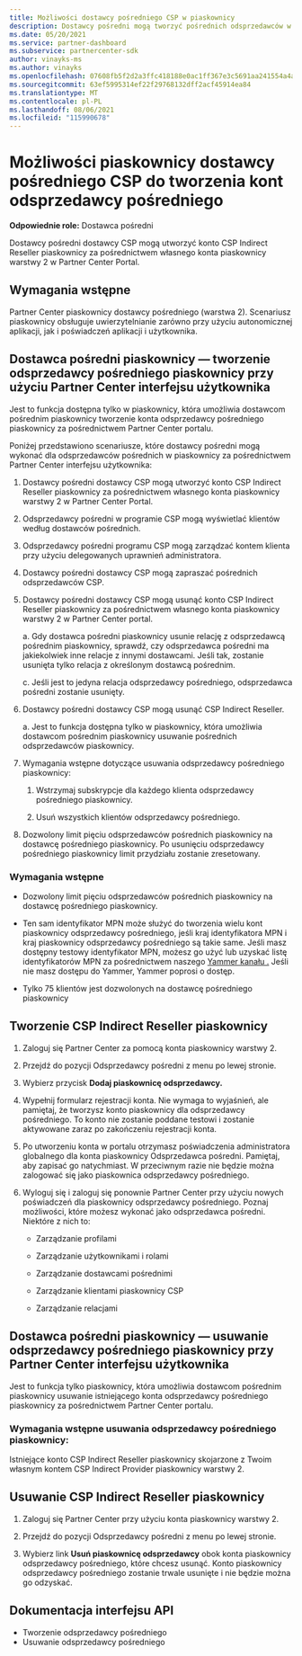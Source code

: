 ```yaml
---
title: Możliwości dostawcy pośredniego CSP w piaskownicy
description: Dostawcy pośredni mogą tworzyć pośrednich odsprzedawców w piaskownicy do celów testowych.
ms.date: 05/20/2021
ms.service: partner-dashboard
ms.subservice: partnercenter-sdk
author: vinayks-ms
ms.author: vinayks
ms.openlocfilehash: 07608fb5f2d2a3ffc418188e0ac1ff367e3c5691aa241554a4a954de8c4f2005
ms.sourcegitcommit: 63ef5995314ef22f29768132dff2acf45914ea84
ms.translationtype: MT
ms.contentlocale: pl-PL
ms.lasthandoff: 08/06/2021
ms.locfileid: "115990678"
---
```

# <a name="csp-indirect-provider-sandbox-capabilities-for-creating-indirect-reseller-accounts"></a>Możliwości piaskownicy dostawcy pośredniego CSP do tworzenia kont odsprzedawcy pośredniego 

**Odpowiednie role:** Dostawca pośredni

Dostawcy pośredni dostawcy CSP mogą utworzyć konto CSP Indirect Reseller piaskownicy za pośrednictwem własnego konta piaskownicy warstwy 2 w Partner Center Portal.


## <a name="prerequisites"></a>Wymagania wstępne 

Partner Center piaskownicy dostawcy pośredniego (warstwa 2). Scenariusz piaskownicy obsługuje uwierzytelnianie zarówno przy użyciu autonomicznej aplikacji, jak i poświadczeń aplikacji i użytkownika. 
 

## <a name="sandbox-indirect-provider--create-sandbox-indirect-reseller-using-the-partner-center-user-interface"></a>Dostawca pośredni piaskownicy — tworzenie odsprzedawcy pośredniego piaskownicy przy użyciu Partner Center interfejsu użytkownika 

 Jest to funkcja dostępna tylko w piaskownicy, która umożliwia dostawcom pośrednim piaskownicy tworzenie konta odsprzedawcy pośredniego piaskownicy za pośrednictwem Partner Center portalu.

Poniżej przedstawiono scenariusze, które dostawcy pośredni mogą wykonać dla odsprzedawców pośrednich w piaskownicy za pośrednictwem Partner Center interfejsu użytkownika: 

1. Dostawcy pośredni dostawcy CSP mogą utworzyć konto CSP Indirect Reseller piaskownicy za pośrednictwem własnego konta piaskownicy warstwy 2 w Partner Center Portal.
2. Odsprzedawcy pośredni w programie CSP mogą wyświetlać klientów według dostawców pośrednich. 

1. Odsprzedawcy pośredni programu CSP mogą zarządzać kontem klienta przy użyciu delegowanych uprawnień administratora.

1. Dostawcy pośredni dostawcy CSP mogą zapraszać pośrednich odsprzedawców CSP.
 
1. Dostawcy pośredni dostawcy CSP mogą usunąć konto CSP Indirect Reseller piaskownicy za pośrednictwem własnego konta piaskownicy warstwy 2 w Partner Center portal.

    a.  Gdy dostawca pośredni piaskownicy usunie relację z odsprzedawcą pośrednim piaskownicy, sprawdź, czy odsprzedawca pośredni ma jakiekolwiek inne relacje z innymi dostawcami. Jeśli tak, zostanie usunięta tylko relacja z określonym dostawcą pośrednim.

    c. Jeśli jest to jedyna relacja odsprzedawcy pośredniego, odsprzedawca pośredni zostanie usunięty.

1. Dostawcy pośredni dostawcy CSP mogą usunąć CSP Indirect Reseller.

    a. Jest to funkcja dostępna tylko w piaskownicy, która umożliwia dostawcom pośrednim piaskownicy usuwanie pośrednich odsprzedawców piaskownicy.
     
1. Wymagania wstępne dotyczące usuwania odsprzedawcy pośredniego piaskownicy:

    1. Wstrzymaj subskrypcje dla każdego klienta odsprzedawcy pośredniego piaskownicy.

    1. Usuń wszystkich klientów odsprzedawcy pośredniego.

1. Dozwolony limit pięciu odsprzedawców pośrednich piaskownicy na dostawcę pośredniego piaskownicy. Po usunięciu odsprzedawcy pośredniego piaskownicy limit przydziału zostanie zresetowany.

### <a name="pre-requisites"></a>Wymagania wstępne

- Dozwolony limit pięciu odsprzedawców pośrednich piaskownicy na dostawcę pośredniego piaskownicy. 

- Ten sam identyfikator MPN może służyć do tworzenia wielu kont piaskownicy odsprzedawcy pośredniego, jeśli kraj identyfikatora MPN i kraj piaskownicy odsprzedawcy pośredniego są takie same. Jeśli masz dostępny testowy identyfikator MPN, możesz go użyć lub uzyskać listę identyfikatorów MPN za pośrednictwem naszego [Yammer kanału .]( https://www.yammer.com/cloudpartnercommunity/#/files/929991598080 ) Jeśli nie masz dostępu do Yammer, Yammer poprosi o dostęp.
 
- Tylko 75 klientów jest dozwolonych na dostawcę pośredniego piaskownicy

## <a name="create-csp-indirect-reseller-sandbox-account"></a>Tworzenie CSP Indirect Reseller piaskownicy

1. Zaloguj się Partner Center za pomocą konta piaskownicy warstwy 2. 

2. Przejdź do pozycji Odsprzedawcy pośredni z menu po lewej stronie. 

3. Wybierz przycisk **Dodaj piaskownicę odsprzedawcy.** 

4. Wypełnij formularz rejestracji konta. Nie wymaga to wyjaśnień, ale pamiętaj, że tworzysz konto piaskownicy dla odsprzedawcy pośredniego. To konto nie zostanie poddane testowi i zostanie aktywowane zaraz po zakończeniu rejestracji konta.  

5. Po utworzeniu konta w portalu otrzymasz poświadczenia administratora globalnego dla konta piaskownicy Odsprzedawca pośredni. Pamiętaj, aby zapisać go natychmiast. W przeciwnym razie nie będzie można zalogować się jako piaskownica odsprzedawcy pośredniego. 

6. Wyloguj się i zaloguj się ponownie Partner Center przy użyciu nowych poświadczeń dla piaskownicy odsprzedawcy pośredniego. Poznaj możliwości, które możesz wykonać jako odsprzedawca pośredni. Niektóre z nich to:  

    - Zarządzanie profilami  

    - Zarządzanie użytkownikami i rolami 

    - Zarządzanie dostawcami pośrednimi 

    - Zarządzanie klientami piaskownicy CSP 

    - Zarządzanie relacjami
    
     
## <a name="sandbox-indirect-provider--delete-sandbox-indirect-reseller-using-the-partner-center-user-interface"></a>Dostawca pośredni piaskownicy — usuwanie odsprzedawcy pośredniego piaskownicy przy Partner Center interfejsu użytkownika

 Jest to funkcja tylko piaskownicy, która umożliwia dostawcom pośrednim piaskownicy usuwanie istniejącego konta odsprzedawcy pośredniego piaskownicy za pośrednictwem Partner Center portalu. 

### <a name="pre-requisites-to-delete-sandbox-indirect-reseller"></a>Wymagania wstępne usuwania odsprzedawcy pośredniego piaskownicy:

Istniejące konto CSP Indirect Reseller piaskownicy skojarzone z Twoim własnym kontem CSP Indirect Provider piaskownicy warstwy 2.  
 

## <a name="delete-csp-indirect-reseller-sandbox-account"></a>Usuwanie CSP Indirect Reseller piaskownicy

1. Zaloguj się Partner Center przy użyciu konta piaskownicy warstwy 2. 

2. Przejdź do pozycji Odsprzedawcy pośredni z menu po lewej stronie. 

3. Wybierz link **Usuń piaskownicę odsprzedawcy** obok konta piaskownicy odsprzedawcy pośredniego, które chcesz usunąć. Konto piaskownicy odsprzedawcy pośredniego zostanie trwale usunięte i nie będzie można go odzyskać. 

## <a name="api-references"></a>Dokumentacja interfejsu API

- Tworzenie odsprzedawcy pośredniego 
- Usuwanie odsprzedawcy pośredniego 

 

 
